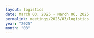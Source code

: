 ```yaml
---
layout: logistics
date: March 03, 2025 - March 06, 2025
permalink: meetings/2025/03/logistics
year: "2025"
month: "03"
---
```


